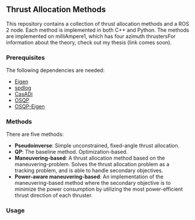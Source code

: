 ## Thrust Allocation Methods

This repository contains a collection of thrust allocation methods and a ROS 2 node. Each method is implemented in both C++ and Python. The methods are implemented on milliAmpere1, which has four azimuth thrustersFor information about the theory, check out my thesis (link comes soon).

### Prerequisites

The following dependencies are needed:
- [Eigen](https://github.com/PX4/eigen)
- [spdlog](https://github.com/gabime/spdlog)
- [CasADi](https://github.com/casadi/casadi)
- [OSQP](https://github.com/osqp/osqp)
- [OSQP-Eigen](https://github.com/robotology/osqp-eigen)

### Methods

There are five methods:
- __Pseudoinverse__: Simple unconstrained, fixed-angle thrust allocation.
- __QP__: The baseline method. Optimization-based.
- __Maneuvering-based__: A thrust allocation method based on the maneuvering-problem. Solves the thrust allocation problem as a tracking problem, and is able to handle secondary objectives.
- __Power-aware maneuvering-based__: An implementation of the maneuvering-based method where the secondary objective is to minimize the power consumption by utilizing the most power-efficient thrust direction of each thruster. 

### Usage